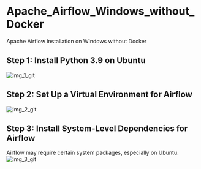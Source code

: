 # Apache_Airflow_Windows_without_Docker
Apache Airflow installation on Windows without Docker



## Step 1: Install Python 3.9 on Ubuntu

![img_1_git](https://github.com/user-attachments/assets/879502bc-212a-4ae3-ae1a-848402d62e69)


## Step 2: Set Up a Virtual Environment for Airflow
![img_2_git](https://github.com/user-attachments/assets/bfc1042c-ab00-4ad5-9a57-548af378acdc)


## Step 3: Install System-Level Dependencies for Airflow
Airflow may require certain system packages, especially on Ubuntu:
![img_3_git](https://github.com/user-attachments/assets/cd26d8c6-a326-42c1-b2f1-0acfd006fc20)








